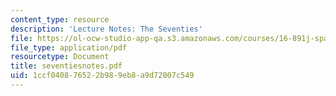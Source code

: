 ```yaml
---
content_type: resource
description: 'Lecture Notes: The Seventies'
file: https://ol-ocw-studio-app-qa.s3.amazonaws.com/courses/16-891j-space-policy-seminar-spring-2003/1ccf040876522b989eb8a9d72007c549_seventiesnotes.pdf
file_type: application/pdf
resourcetype: Document
title: seventiesnotes.pdf
uid: 1ccf0408-7652-2b98-9eb8-a9d72007c549
---
```

